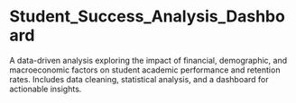 # Student_Success_Analysis_Dashboard
A data-driven analysis exploring the impact of financial, demographic, and macroeconomic factors on student academic performance and retention rates. Includes data cleaning, statistical analysis, and a dashboard for actionable insights.
